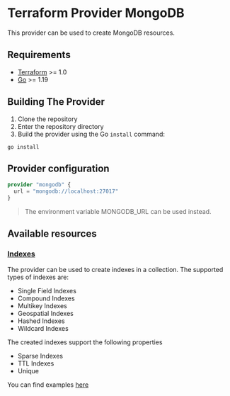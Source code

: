 # Terraform Provider MongoDB

This provider can be used to create MongoDB resources.

## Requirements

- [Terraform](https://developer.hashicorp.com/terraform/downloads) >= 1.0
- [Go](https://golang.org/doc/install) >= 1.19

## Building The Provider

1. Clone the repository
1. Enter the repository directory
1. Build the provider using the Go `install` command:

```shell
go install
```

## Provider configuration

```terraform
provider "mongodb" {
  url = "mongodb://localhost:27017"
}
```

> The environment variable MONGODB_URL can be used instead.

## Available resources

### [Indexes](https://www.mongodb.com/docs/manual/indexes/)

The provider can be used to create indexes in a collection. The supported types of indexes are:

- Single Field Indexes
- Compound Indexes
- Multikey Indexes
- Geospatial Indexes
- Hashed Indexes
- Wildcard Indexes

The created indexes support the following properties

- Sparse Indexes
- TTL Indexes
- Unique

You can find examples [here](examples/index/main.tf)
